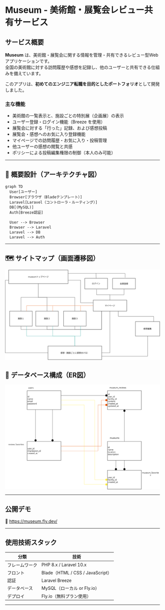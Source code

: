 # Museum - 美術館・展覧会レビュー共有サービス

## サービス概要

**Museum** は、美術館・展覧会に関する情報を管理・共有できるレビュー型Webアプリケーションです。  
全国の美術館に対する訪問履歴や感想を記録し、他のユーザーと共有できる仕組みを備えています。

このアプリは、**初めてのエンジニア転職を目的としたポートフォリオ**として開発しました。

### 主な機能

- 美術館の一覧表示と、施設ごとの特別展（企画展）の表示
- ユーザー登録・ログイン機能（Breeze を使用）
- 展覧会に対する「行った」記録、および感想投稿
- 展覧会・感想へのお気に入り登録機能
- マイページでの訪問履歴・お気に入り・投稿管理
- 他ユーザーの感想の閲覧と共感
- ポリシーによる投稿編集権限の制御（本人のみ可能）

---

## 🧭 概要設計（アーキテクチャ図）

```mermaid
graph TD
  User[ユーザー]
  Browser[ブラウザ（Bladeテンプレート）]
  Laravel[Laravel（コントローラ・ルーティング）]
  DB[(MySQL)]
  Auth[Breeze認証]

  User --> Browser
  Browser --> Laravel
  Laravel --> DB
  Laravel --> Auth
```

---

## 🗺️ サイトマップ（画面遷移図）

![画面遷移図](./diagram.png)

## 🧩 データベース構成（ER図）

![ER図](./er.png)

---

## 公開デモ

🔗 https://museum.fly.dev/

---

## 使用技術スタック

| 分類         | 技術                              |
|--------------|-----------------------------------|
| フレームワーク | PHP 8.x / Laravel 10.x            |
| フロント     | Blade（HTML / CSS / JavaScript） |
| 認証         | Laravel Breeze                    |
| データベース | MySQL（ローカル or Fly.io）       |
| デプロイ     | Fly.io（無料プラン使用）           |

---

